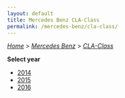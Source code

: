 ```yaml
---
layout: default
title: Mercedes Benz CLA-Class
permalink: /mercedes-benz/cla-class/
---
```

[*Home*](/) > [*Mercedes Benz*](/mercedes-benz/) > [*CLA-Class*](/mercedes-benz/cla-class/)

**Select year**

- [2014](/mercedes-benz/cla-class/2014/)
- [2015](/mercedes-benz/cla-class/2015/)
- [2016](/mercedes-benz/cla-class/2016/)
